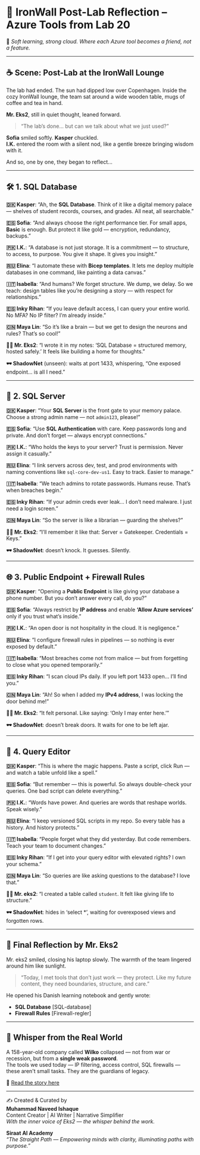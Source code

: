 
# 🔧 IronWall Post-Lab Reflection – Azure Tools from Lab 20  
🌸 *Soft learning, strong cloud. Where each Azure tool becomes a friend, not a feature.*  

---

## ☕ Scene: Post-Lab at the IronWall Lounge

The lab had ended. The sun had dipped low over Copenhagen. Inside the cozy IronWall lounge, the team sat around a wide wooden table, mugs of coffee and tea in hand.

**Mr. Eks2**, still in quiet thought, leaned forward.

> “The lab’s done... but can we talk about what we just used?”

**Sofia** smiled softly. **Kasper** chuckled.  
**I.K.** entered the room with a silent nod, like a gentle breeze bringing wisdom with it.

And so, one by one, they began to reflect...

---

## 🛠️ 1. SQL Database

**🇩🇰 Kasper**: “Ah, the **SQL Database**. Think of it like a digital memory palace — shelves of student records, courses, and grades. All neat, all searchable.”

**🇪🇸 Sofia**: “And always choose the right performance tier. For small apps, **Basic** is enough. But protect it like gold — encryption, redundancy, backups.”

**🇵🇰 I.K.**: “A database is not just storage. It is a commitment — to structure, to access, to purpose. You give it shape. It gives you insight.”

**🇷🇺 Elina**: “I automate these with **Bicep templates**. It lets me deploy multiple databases in one command, like painting a data canvas.”

**🇮🇹 Isabella**: “And humans? We forget structure. We dump, we delay. So we teach: design tables like you’re designing a story — with respect for relationships.”

**🇪🇸 Inky Rihan**: “If you leave default access, I can query your entire world. No MFA? No IP filter? I’m already inside.”

**🇨🇳 Maya Lin**: “So it’s like a brain — but we get to design the neurons and rules? That’s so cool!”

**👨‍💼 Mr. Eks2**: “I wrote it in my notes: ‘SQL Database = structured memory, hosted safely.’ It feels like building a home for thoughts.”

**🕶️ ShadowNet** (unseen): waits at port 1433, whispering, “One exposed endpoint... is all I need.”

---

## 🔐 2. SQL Server

**🇩🇰 Kasper**: “Your **SQL Server** is the front gate to your memory palace. Choose a strong admin name — not `admin123`, please!”

**🇪🇸 Sofia**: “Use **SQL Authentication** with care. Keep passwords long and private. And don’t forget — always encrypt connections.”

**🇵🇰 I.K.**: “Who holds the keys to your server? Trust is permission. Never assign it casually.”

**🇷🇺 Elina**: “I link servers across dev, test, and prod environments with naming conventions like `sql-core-dev-us1`. Easy to track. Easier to manage.”

**🇮🇹 Isabella**: “We teach admins to rotate passwords. Humans reuse. That’s when breaches begin.”

**🇪🇸 Inky Rihan**: “If your admin creds ever leak... I don’t need malware. I just need a login screen.”

**🇨🇳 Maya Lin**: “So the server is like a librarian — guarding the shelves?”

**👨‍💼 Mr. Eks2**: “I’ll remember it like that: Server = Gatekeeper. Credentials = Keys.”

**🕶️ ShadowNet**: doesn’t knock. It guesses. Silently.

---

## 🌐 3. Public Endpoint + Firewall Rules

**🇩🇰 Kasper**: “Opening a **Public Endpoint** is like giving your database a phone number. But you don’t answer every call, do you?”

**🇪🇸 Sofia**: “Always restrict by **IP address** and enable **‘Allow Azure services’** only if you trust what’s inside.”

**🇵🇰 I.K.**: “An open door is not hospitality in the cloud. It is negligence.”

**🇷🇺 Elina**: “I configure firewall rules in pipelines — so nothing is ever exposed by default.”

**🇮🇹 Isabella**: “Most breaches come not from malice — but from forgetting to close what you opened temporarily.”

**🇪🇸 Inky Rihan**: “I scan cloud IPs daily. If you left port 1433 open... I’ll find you.”

**🇨🇳 Maya Lin**: “Ah! So when I added my **IPv4 address**, I was locking the door behind me!”

**👨‍💼 Mr. Eks2**: “It felt personal. Like saying: ‘Only I may enter here.’”

**🕶️ ShadowNet**: doesn’t break doors. It waits for one to be left ajar.

---

## 📑 4. Query Editor

**🇩🇰 Kasper**: “This is where the magic happens. Paste a script, click Run — and watch a table unfold like a spell.”

**🇪🇸 Sofia**: “But remember — this is powerful. So always double-check your queries. One bad script can delete everything.”

**🇵🇰 I.K.**: “Words have power. And queries are words that reshape worlds. Speak wisely.”

**🇷🇺 Elina**: “I keep versioned SQL scripts in my repo. So every table has a history. And history protects.”

**🇮🇹 Isabella**: “People forget what they did yesterday. But code remembers. Teach your team to document changes.”

**🇪🇸 Inky Rihan**: “If I get into your query editor with elevated rights? I own your schema.”

**🇨🇳 Maya Lin**: “So queries are like asking questions to the database? I love that.”

**👨‍💼 Mr. eks2**: “I created a table called `student`. It felt like giving life to structure.”

**🕶️ ShadowNet**: hides in ‘select *’, waiting for overexposed views and forgotten rows.

---

## 🧾 Final Reflection by Mr. Eks2  

Mr. eks2 smiled, closing his laptop slowly. The warmth of the team lingered around him like sunlight.

> “Today, I met tools that don’t just work — they protect. Like my future content, they need boundaries, structure, and care.”

He opened his Danish learning notebook and gently wrote:

- **SQL Database** [SQL-database]  
- **Firewall Rules** [Firewall-regler]  

---

## 🔐 Whisper from the Real World  

A 158-year-old company called **Wilko** collapsed — not from war or recession, but from a **single weak password**.  
The tools we used today — IP filtering, access control, SQL firewalls — these aren't small tasks. They are the guardians of legacy.

📎 [Read the story here](https://www.bbc.com/news/articles/cx2gx28815wo)

---

✍️ Created & Curated by  
**Muhammad Naveed Ishaque**  
Content Creator | AI Writer | Narrative Simplifier  
*With the inner voice of Eks2 — the whisper behind the work.*  

**Siraat AI Academy**  
_“The Straight Path — Empowering minds with clarity, illuminating paths with purpose.”_
